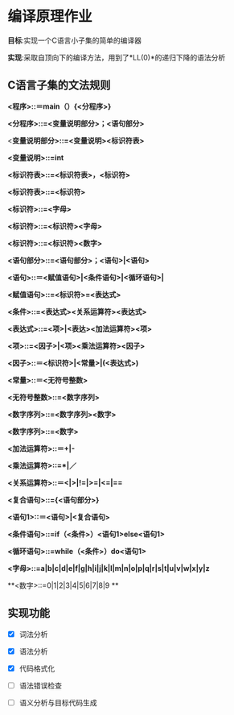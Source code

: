 # 编译原理作业

**目标**:实现一个C语言小子集的简单的编译器

**实现**:采取自顶向下的编译方法，用到了*LL(0)*的递归下降的语法分析

## C语言子集的文法规则

**<程序>::＝main（）{<分程序>}**

**<分程序>::=<变量说明部分>；<语句部分>**

<**变量说明部分>::=<变量说明><标识符表>**

**<变量说明>::=int**

**<标识符表>::=<标识符表>，<标识符>**

**<标识符表>::=<标识符>**

**<标识符>::=<字母>**

**<标识符>::=<标识符><字母>**

**<标识符>::=<标识符><数字>**

**<语句部分>::=<语句部分>；<语句>|<语句>**

**<语句>::＝<赋值语句>|<条件语句>|<循环语句>|**

**<赋值语句>::=<标识符>=<表达式>**

**<条件>::=<表达式><关系运算符><表达式>**

**<表达式>::=<项>|<表达><加法运算符><项>**

**<项>::=<因子>|<项><乘法运算符><因子>**

**<因子>::＝<标识符>|<常量>|(<表达式>)**

**<常量>::＝<无符号整数>**

**<无符号整数>::=<数字序列>**

**<数字序列>::=<数字序列><数字>**

**<数字序列>::=<数字>**

**<加法运算符>::＝+|-**

**<乘法运算符>::=\*|／**

**<关系运算符>::＝<|>|!=|>=|<=|==**

**<复合语句>::={<语句部分>}**

**<语句1>::＝<语句>|<复合语句>**

**<条件语句>::=if（<条件>）<语句1>else<语句1>**

**<循环语句>::=while（<条件>）do<语句1>**

**<字母>::=a|b|c|d|e|f|g|h|i|j|k|l|m|n|o|p|q|r|s|t|u|v|w|x|y|z**

**<数字>::=0|1|2|3|4|5|6|7|8|9 **



## 实现功能

- [x] 词法分析   
- [x] 语法分析
- [x] 代码格式化
- [ ] 语法错误检查
- [ ] 语义分析与目标代码生成



